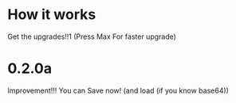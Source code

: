 # How it works
Get the upgrades!!1 (Press Max For faster upgrade)
# 0.2.0a
Improvement!!! You can Save now! (and load (if you know base64))
